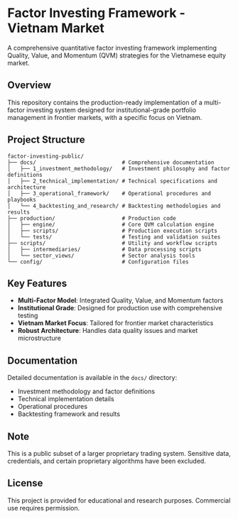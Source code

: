 # Factor Investing Framework - Vietnam Market

A comprehensive quantitative factor investing framework implementing Quality, Value, and Momentum (QVM) strategies for the Vietnamese equity market.

## Overview

This repository contains the production-ready implementation of a multi-factor investing system designed for institutional-grade portfolio management in frontier markets, with a specific focus on Vietnam.

## Project Structure

```
factor-investing-public/
├── docs/                           # Comprehensive documentation
│   ├── 1_investment_methodology/   # Investment philosophy and factor definitions
│   ├── 2_technical_implementation/ # Technical specifications and architecture
│   ├── 3_operational_framework/    # Operational procedures and playbooks
│   └── 4_backtesting_and_research/ # Backtesting methodologies and results
├── production/                     # Production code
│   ├── engine/                     # Core QVM calculation engine
│   ├── scripts/                    # Production execution scripts
│   └── tests/                      # Testing and validation suites
├── scripts/                        # Utility and workflow scripts
│   ├── intermediaries/             # Data processing scripts
│   └── sector_views/               # Sector analysis tools
└── config/                         # Configuration files
```

## Key Features

- **Multi-Factor Model**: Integrated Quality, Value, and Momentum factors
- **Institutional Grade**: Designed for production use with comprehensive testing
- **Vietnam Market Focus**: Tailored for frontier market characteristics
- **Robust Architecture**: Handles data quality issues and market microstructure

## Documentation

Detailed documentation is available in the `docs/` directory:
- Investment methodology and factor definitions
- Technical implementation details
- Operational procedures
- Backtesting framework and results

## Note

This is a public subset of a larger proprietary trading system. Sensitive data, credentials, and certain proprietary algorithms have been excluded.

## License

This project is provided for educational and research purposes. Commercial use requires permission.
